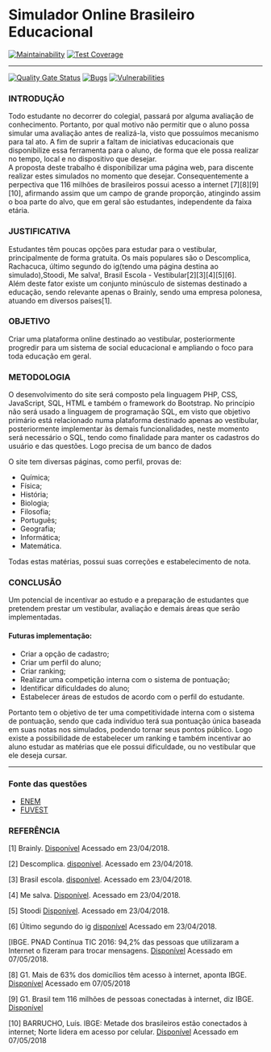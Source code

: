 # Simulador Online Brasileiro Educacional

[![Maintainability](https://api.codeclimate.com/v1/badges/6577b066ecbac352ae82/maintainability)](https://codeclimate.com/github/sswellington/soube/maintainability)
[![Test Coverage](https://api.codeclimate.com/v1/badges/6577b066ecbac352ae82/test_coverage)](https://codeclimate.com/github/sswellington/soube/test_coverage)

---
[![Quality Gate Status](https://sonarcloud.io/api/project_badges/measure?project=sswellington_soube&metric=alert_status)](https://sonarcloud.io/summary/new_code?id=sswellington_soube)
[![Bugs](https://sonarcloud.io/api/project_badges/measure?project=sswellington_soube&metric=bugs)](https://sonarcloud.io/summary/new_code?id=sswellington_soube)
[![Vulnerabilities](https://sonarcloud.io/api/project_badges/measure?project=sswellington_soube&metric=vulnerabilities)](https://sonarcloud.io/summary/new_code?id=sswellington_soube)

### INTRODUÇÃO

Todo estudante no decorrer do colegial, passará por alguma avaliação de conhecimento. 
Portanto, por qual motivo não permitir que o aluno possa simular uma avaliação antes de realizá-la, visto que possuímos mecanismo para tal ato. 
A fim de suprir a faltam de iniciativas educacionais que disponibilize essa ferramenta para o aluno, de forma que ele possa realizar no tempo, local e no dispositivo que desejar.  
A proposta deste trabalho é disponibilizar uma página web, para discente realizar estes simulados no momento que desejar. Consequentemente a perpectiva que 116 milhões de brasileiros possui acesso a internet [7][8][9][10], afirmando assim que um campo de grande proporção, atingindo assim o boa parte do alvo, que em geral são estudantes, independente da faixa etária.


### JUSTIFICATIVA
Estudantes têm poucas opções para estudar para o vestibular, principalmente de forma gratuita. 
Os mais populares são o Descomplica, Rachacuca, último segundo do ig(tendo uma página destina ao simulado),Stoodi, Me salva!, Brasil Escola - Vestibular[2][3][4][5][6].  
Além deste fator existe um conjunto minúsculo de sistemas destinado a educação, sendo relevante apenas o Brainly, sendo uma empresa polonesa, atuando em diversos países[1].


### OBJETIVO
Criar uma plataforma online destinado ao vestibular, posteriormente progredir para um sistema de social educacional e ampliando o foco para toda educação em geral.


### METODOLOGIA
O desenvolvimento do site será composto pela linguagem PHP, CSS, JavaScript, SQL, HTML e também o framework do Bootstrap. 
No princípio não será usado a linguagem de programação SQL, em visto que objetivo primário está relacionado numa plataforma destinado apenas ao vestibular, posteriormente implementar às demais funcionalidades, neste momento será necessário o SQL, tendo como finalidade para manter os cadastros do usuário e das questões. 
Logo precisa de um banco de dados

O site tem diversas páginas, como perfil, provas de: 

* Química; 
* Física; 
* História; 
* Biologia; 
* Filosofia; 
* Português; 
* Geografia; 
* Informática;  
* Matemática.        

Todas estas matérias, possui suas correções e estabelecimento de nota.

### CONCLUSÃO
Um potencial de incentivar ao estudo e a preparação de estudantes que pretendem prestar um vestibular, avaliação e demais áreas que serão implementadas. 


#### Futuras implementação:
* Criar a opção de cadastro;
* Criar um perfil do aluno;
* Criar ranking;
* Realizar uma competição interna com o sistema de pontuação;
* Identificar dificuldades do aluno;
* Estabelecer áreas de estudos de acordo com o perfil do estudante.

Portanto tem o objetivo de ter uma competitividade interna com o sistema de pontuação, sendo que cada indivíduo terá sua pontuação única baseada em suas notas nos simulados, podendo tornar seus pontos público. Logo existe a possibilidade de estabelecer um ranking e também incentivar ao aluno estudar as matérias que ele possui dificuldade, ou no vestibular que ele deseja cursar.  

--- 

### Fonte das questões
* [ENEM](https://www.gov.br/inep/pt-br/areas-de-atuacao/avaliacao-e-exames-educacionais/enem/provas-e-gabaritos)
* [FUVEST](https://acervo.fuvest.br/fuvest/)

### REFERÊNCIA
 [1] Brainly. [Disponível](https://brainly.com.br/) Acessado em 23/04/2018.


 [2] Descomplica. [disponível](https://descomplica.com.br). Acessado em 23/04/2018.  


 [3] Brasil escola. [disponível](https://vestibular.brasilescola.uol.com.br/enem/simulado/). Acessado em 23/04/2018. 


 [4] Me salva. [Disponível](https://www.mesalva.com/enem-e-vestibulares/simulados). Acessado em 23/04/2018.  


 [5] Stoodi [Disponível](https://www.stoodi.com.br/simulado-enem/). Acessado em 23/04/2018.  


 [6] Último segundo do ig [disponível](http://ultimosegundo.ig.com.br/educacao/simulado-enem/) Acessado em 23/04/2018.  


 [IBGE. PNAD Contínua TIC 2016: 94,2% das pessoas que utilizaram a Internet o fizeram para trocar mensagens. [Disponível](https://agenciadenoticias.ibge.gov.br/agencia-noticias/2013-agencia-de-noticias/releases/20073-pnad-continua-tic-2016-94-2-das-pessoas-que-utilizaram-a-internet-o-fizeram-para-trocar-mensagens.html) Acessado em 07/05/2018.  


 [8] G1. Mais de 63% dos domicílios têm acesso à internet, aponta IBGE. [Disponível](https://g1.globo.com/economia/noticia/mais-de-63-dos-domicilios-tem-acesso-a-internet-aponta-ibge.ghtml) Acessado em 07/05/2018


 [9] G1. Brasil tem 116 milhões de pessoas conectadas à internet, diz IBGE. [Disponível](https://g1.globo.com/economia/tecnologia/noticia%20brasil-tem-116-milhoes-de-pessoas-conectadas-a-internet-diz-ibge.ghtml)


 [10] BARRUCHO, Luís. IBGE: Metade dos brasileiros estão conectados à internet; Norte lidera em acesso por celular. [Disponível](http://www.bbc.com/portuguese/noticias/2015/04/150429_divulgacao_pnad_ibge_lgb) Acessado em 07/05/2018
